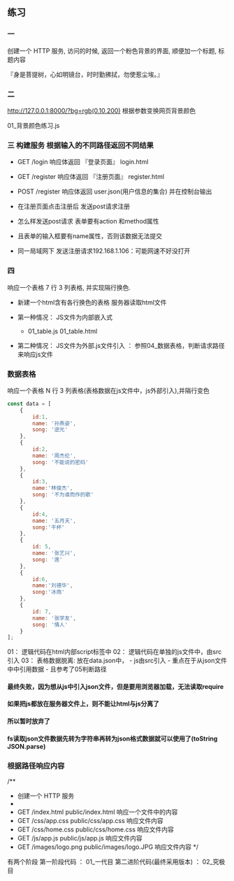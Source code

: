 ## 练习
### 一
创建一个 HTTP 服务, 访问的时候, 返回一个粉色背景的界面, 顺便加一个标题, 标题内容 

『身是菩提树，心如明镜台，时时勤拂拭，勿使惹尘埃。』

### 二
http://127.0.0.1:8000/?bg=rgb(0,10,200)
根据参数变换网页背景颜色

01_背景颜色练习.js

### 三 构建服务 根据输入的不同路径返回不同结果

* GET  /login   响应体返回 『登录页面』  login.html
* GET  /register   响应体返回 『注册页面』   register.html
* POST /register   响应体返回 user.json(用户信息的集合) 并在控制台输出
* 在注册页面点击注册后 发送post请求注册
*  怎么样发送post请求  表单要有action 和method属性
*  且表单的输入框要有name属性，否则该数据无法提交

* 同一局域网下 发送注册请求192.168.1.106：可能网速不好没打开

### 四

响应一个表格 7 行 3 列表格, 并实现隔行换色.
* 新建一个html含有各行换色的表格  服务器读取html文件

* 第一种情况： JS文件为内部嵌入式
    * 01_table.js  01_table.html
* 第二种情况： JS文件为外部.js文件引入  ： 参照04_数据表格，判断请求路径来响应js文件

### 数据表格

响应一个表格 N 行 3 列表格(表格数据在js文件中，js外部引入),并隔行变色
```js
const data = [
    {
        id:1,
        name: '孙燕姿',
        song: '逆光'
    },
    {
        id:2,
        name: '周杰伦',
        song: '不能说的密码'
    },
    {
        id:3,
        name:'林俊杰',
        song: '不为谁而作的歌'
    },
    {
        id:4,
        name: '五月天',
        song:'干杯'
    },
    {
        id: 5,
        name: '张艺兴',
        song: '莲'
    },
    {
        id:6,
        name:'刘德华',
        song:'冰雨'
    },
    {
        id: 7,
        name: '张学友',
        song: '情人'
    }
];
```

01： 逻辑代码在html内部script标签中
02： 逻辑代码在单独的js文件中，由src引入
03： 表格数据脱离: 放在data.json中， 
        - js由src引入
        - 重点在于从json文件中中引用数据
        - 且参考了05判断路径
#### 最终失败，因为想从js中引入json文件，但是要用浏览器加载，无法读取require
#### 如果把js都放在服务器文件上，则不能让html与js分离了
#### 所以暂时放弃了
#### fs读取json文件数据先转为字符串再转为json格式数据就可以使用了(toString   JSON.parse)

### 根据路径响应内容

/**
 * 创建一个 HTTP 服务
 * 
 * GET    /index.html      public/index.html     响应一个文件中的内容
 * GET    /css/app.css     public/css/app.css   响应文件内容
 * GET    /css/home.css    public/css/home.css   响应文件内容
 * GET    /js/app.js       public/js/app.js      响应文件内容
 * GET    /images/logo.png    public/images/logo.JPG  响应文件内容
 */

 有两个阶段
 第一阶段代码  ： 01_一代目
 第二进阶代码(最终采用版本)  ： 02_究极目


